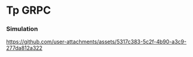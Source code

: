 # Tp GRPC
### Simulation

https://github.com/user-attachments/assets/5317c383-5c2f-4b90-a3c9-277da812a322

